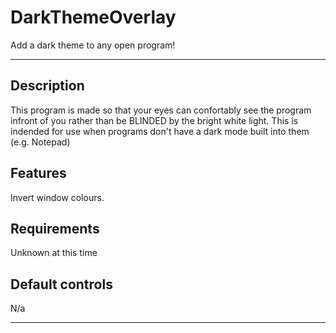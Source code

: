 # DarkThemeOverlay #

Add a dark theme to any open program!

***

## Description

This program is made so that your eyes can confortably see the program infront of you rather than be BLINDED by the bright white light.
This is indended for use when programs don't have a dark mode built into them (e.g. Notepad)

## Features

Invert window colours.

## Requirements

Unknown at this time

## Default controls

N/a

***

